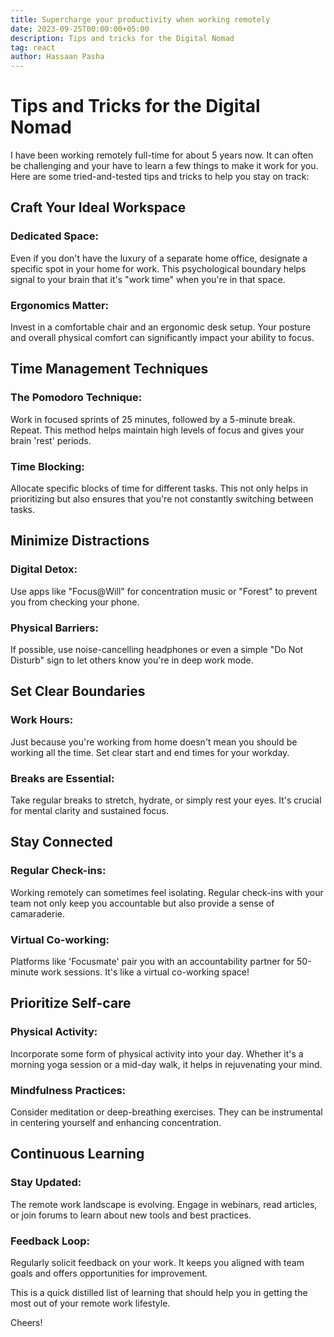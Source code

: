 ```yaml
---
title: Supercharge your productivity when working remotely
date: 2023-09-25T00:00:00+05:00
description: Tips and tricks for the Digital Nomad
tag: react
author: Hassaan Pasha
---
```


# Tips and Tricks for the Digital Nomad

I have been working remotely full-time for about 5 years now. It can often be challenging and your have to learn a few things to make it work for you. Here are some tried-and-tested tips and tricks to help you stay on track:

## Craft Your Ideal Workspace

### Dedicated Space:

Even if you don't have the luxury of a separate home office, designate a specific spot in your home for work. This psychological boundary helps signal to your brain that it's "work time" when you're in that space.

### Ergonomics Matter:

Invest in a comfortable chair and an ergonomic desk setup. Your posture and overall physical comfort can significantly impact your ability to focus.

## Time Management Techniques

### The Pomodoro Technique:

Work in focused sprints of 25 minutes, followed by a 5-minute break. Repeat. This method helps maintain high levels of focus and gives your brain 'rest' periods.

### Time Blocking:

Allocate specific blocks of time for different tasks. This not only helps in prioritizing but also ensures that you're not constantly switching between tasks.

## Minimize Distractions

### Digital Detox:

Use apps like "Focus@Will" for concentration music or "Forest" to prevent you from checking your phone.

### Physical Barriers:

If possible, use noise-cancelling headphones or even a simple "Do Not Disturb" sign to let others know you're in deep work mode.

## Set Clear Boundaries

### Work Hours:

Just because you're working from home doesn't mean you should be working all the time. Set clear start and end times for your workday.

### Breaks are Essential:

Take regular breaks to stretch, hydrate, or simply rest your eyes. It's crucial for mental clarity and sustained focus.

## Stay Connected

### Regular Check-ins:

Working remotely can sometimes feel isolating. Regular check-ins with your team not only keep you accountable but also provide a sense of camaraderie.

### Virtual Co-working:

Platforms like 'Focusmate' pair you with an accountability partner for 50-minute work sessions. It's like a virtual co-working space!

## Prioritize Self-care

### Physical Activity:

Incorporate some form of physical activity into your day. Whether it's a morning yoga session or a mid-day walk, it helps in rejuvenating your mind.

### Mindfulness Practices:

Consider meditation or deep-breathing exercises. They can be instrumental in centering yourself and enhancing concentration.

## Continuous Learning

### Stay Updated:

The remote work landscape is evolving. Engage in webinars, read articles, or join forums to learn about new tools and best practices.

### Feedback Loop:

Regularly solicit feedback on your work. It keeps you aligned with team goals and offers opportunities for improvement.

This is a quick distilled list of learning that should help you in getting the most out of your remote work lifestyle.

Cheers!
